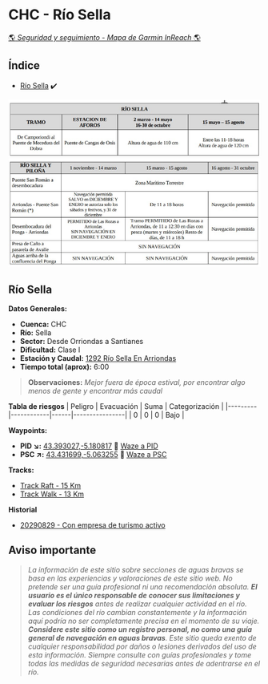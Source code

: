 # CHC - Río Sella
[:earth_americas: *Seguridad y seguimiento - Mapa de Garmin InReach* :earth_americas:](https://share.garmin.com/gpalacios82)

## Índice
* [Río Sella](./CHC-Sella.md#chc---río-sella) :heavy_check_mark:

![](../misc/images/CHC-SellaTramosNavegables.jpg)
![](../misc/images/CHC-SellaPilonaTramosNavegables.jpg)

## Río Sella

**Datos Generales:**
* **Cuenca:** CHC
* **Río:** Sella
* **Sector:** Desde Orriondas a Santianes
* **Dificultad:** Clase I
* **Estación y Caudal:** [1292 Río Sella En Arriondas](https://visor.saichcantabrico.es/)
* **Tiempo total (aprox):** 6:00

>**Observaciones:**
*Mejor fuera de época estival, por encontrar algo menos de gente y encontrar más caudal*

**Tabla de riesgos**
| Peligro | Evacuación | Suma | Categorización |
|---------|------------|------|----------------|
|    0    |     0      |   0  |   Bajo         |

**Waypoints:**
* **PID :arrow_lower_right::** [43.393027,-5.180817](https://maps.app.goo.gl/cg6vS8r3UfxUZvQN6) :car: [Waze a PID](https://waze.com/?ll=43.393027,-5.180817&navigate=yes)
* **PSC :arrow_upper_right::** [43.431699,-5.063255](https://maps.app.goo.gl/C8wZ6hynpiEhUEs2A) :car: [Waze a PSC](https://waze.com/?ll=43.431699,-5.063255&navigate=yes)

**Tracks:**
* [Track Raft - 15 Km](https://connect.garmin.com/modern/course/263743690)
* [Track Walk - 13 Km](https://connect.garmin.com/modern/course/263744764)

**Historial**
* [20290829 - Con empresa de turismo activo](https://connect.garmin.com/modern/activity/5457046017)


## Aviso importante
>*La información de este sitio sobre secciones de aguas bravas se basa en las experiencias y valoraciones de este sitio web. No pretende ser una guía profesional ni una recomendación absoluta. **El usuario es el único responsable de conocer sus limitaciones y evaluar los riesgos** antes de realizar cualquier actividad en el río. Las condiciones del río cambian constantemente y la información aquí podría no ser completamente precisa en el momento de su viaje. **Considere este sitio como un registro personal, no como una guía general de navegación en aguas bravas**. Este sitio queda exento de cualquier responsabilidad por daños o lesiones derivados del uso de esta información. Siempre consulte con guías profesionales y tome todas las medidas de seguridad necesarias antes de adentrarse en el río.*